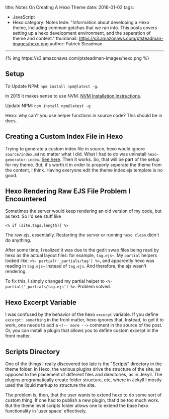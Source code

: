 title: Notes On Creating A Hexo Theme 
date: 2016-01-02
tags:
- JavaScript
- Hexo
category: Notes
lede: "Information about developing a Hexo theme, including common gotchas that we ran into.  This posts covers setting up a hexo development environment, and the seperation of theme and content."
thumbnail: https://s3.amazonaws.com/ptsteadman-images/hexo.png
author: Patrick Steadman
---

<div class="image-strip">
{% img https://s3.amazonaws.com/ptsteadman-images/hexo.png  %}
</div>

## Setup

To Update NPM: `npm install npm@latest -g`.

In 2015 it makes sense to use NVM.  [NVM Installation
Instructions](http://linoxide.com/ubuntu-how-to/install-node-js-ubuntu).

Update NPM: `npm install npm@latest -g`

Hexo: why can't you use helper functions in source code? 
This should be in docs.

## Creating a Custom Index File in Hexo

Trying to generate a custom index file in source, hexo would ignore
`source/index.md` no matter what I did.  What I had to do was uninstall
`hexo-generator-index`.  [See
here](https://github.com/hexojs/hexo/issues/1077).  Then it works.  So, that
will be part of the setup for my theme.  But, it's worth it in order to properly
seperate the theme from the content, I think.  Having everyone edit the theme
index.ejs template is no good.

## Hexo Rendering Raw EJS File Problem I Encountered

Sometimes the server would keep rendering an old version of my code, but as
text.  So I'd see stuff like

	<% if (site.tags.length){ %>

The raw ejs, essentially.  Restarting the server or running `hexo clean` didn't
do anything.

After some time, I realized it was due to the gedit swap files being read by
hexo as the actual layout files: for example, `tag.ejs~`.  My `partial` helpers
looked like: `<%- partial('_partials/tag') %>`, and apparently hexo was reading
in `tag.ejs~` instead of `tag.ejs`.  And therefore, the ejs wasn't rendering.

To fix this, I simply changed my partial helper to `<%-
partial('_partials/tag.ejs') %>`.  Problem solved.

## Hexo Excerpt Variable

I was confused by the behavior of the hexo `excerpt` variable.  If you define
`excerpt: something` in the front matter, hexo ignores that.  Instead, to get it
to work, one needs to add a `<!-- more -->` comment in the source of the post.
Or, you can install a plugin that allows you to define custom excerpt in the
front matter.

## Scripts Directory

One of the things I really discovered too late is the "Scripts" directory in the
theme folder.  In Hexo, the various plugins drive the structure of the site, as
opposed to the placement of different files and directories, as in Jekyll.  The
plugins programatically create folder structure, etc, where in Jekyll I mostly
used the liquid markup to structure the site.  

The problem is, then, that the user wants to extend hexo to do some sort of
custom thing.  If one had to publish a new plugin, that'd be too much work.  But
the theme level scripts folder allows one to extend the base hexo functionality
in 'user space' effectively.
